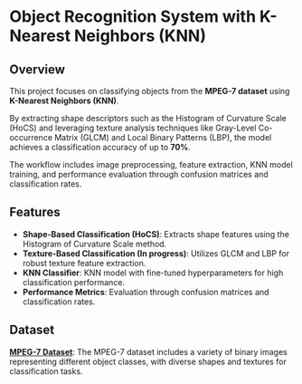 # **Object Recognition System with K-Nearest Neighbors (KNN)**

## **Overview**

This project focuses on classifying objects from the **MPEG-7 dataset** using **K-Nearest Neighbors (KNN)**. 

By extracting shape descriptors such as the Histogram of Curvature Scale (HoCS) and leveraging texture analysis techniques like Gray-Level Co-occurrence Matrix (GLCM) and Local Binary Patterns (LBP), the model achieves a classification accuracy of up to **70%**. 

The workflow includes image preprocessing, feature extraction, KNN model training, and performance evaluation through confusion matrices and classification rates.

## **Features**
* **Shape-Based Classification (HoCS)**: Extracts shape features using the Histogram of Curvature Scale method.
* **Texture-Based Classification (In progress)**: Utilizes GLCM and LBP for robust texture feature extraction.
* **KNN Classifier**: KNN model with fine-tuned hyperparameters for high classification performance.
* **Performance Metrics**: Evaluation through confusion matrices and classification rates.

## **Dataset**
**[MPEG-7 Dataset](https://dabi.temple.edu/external/shape/MPEG7/dataset.html)**: The MPEG-7 dataset includes a variety of binary images representing different object classes, with diverse shapes and textures for classification tasks.
